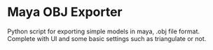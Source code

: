 # Maya OBJ Exporter
Python script for exporting simple models in maya, .obj file format.
Complete with UI and some basic settings such as triangulate or not.
